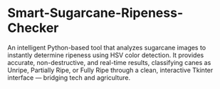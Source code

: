 # Smart-Sugarcane-Ripeness-Checker
An intelligent Python-based tool that analyzes sugarcane images to instantly determine ripeness using HSV color detection. It provides accurate, non-destructive, and real-time results, classifying canes as Unripe, Partially Ripe, or Fully Ripe through a clean, interactive Tkinter interface — bridging tech and agriculture.

